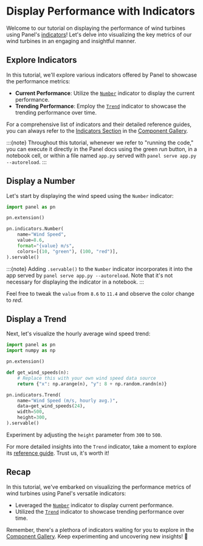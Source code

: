 # Display Performance with Indicators

Welcome to our tutorial on displaying the performance of wind turbines using Panel's [indicators](https://panel.holoviz.org/reference/index.html#indicators)! Let's delve into visualizing the key metrics of our wind turbines in an engaging and insightful manner.

## Explore Indicators

In this tutorial, we'll explore various indicators offered by Panel to showcase the performance metrics:

- **Current Performance**: Utilize the [`Number`](../../reference/indicators/Number.ipynb) indicator to display the current performance.
- **Trending Performance**: Employ the [`Trend`](../../reference/indicators/Trend.ipynb) indicator to showcase the trending performance over time.

For a comprehensive list of indicators and their detailed reference guides, you can always refer to the [Indicators Section](https://panel.holoviz.org/reference/index.html#indicators) in the [Component Gallery](../../reference/index.md).

:::{note}
Throughout this tutorial, whenever we refer to "running the code," you can execute it directly in the Panel docs using the green *run* button, in a notebook cell, or within a file named `app.py` served with `panel serve app.py --autoreload`.
:::

## Display a Number

Let's start by displaying the wind speed using the `Number` indicator:

```python
import panel as pn

pn.extension()

pn.indicators.Number(
    name="Wind Speed",
    value=8.6,
    format="{value} m/s",
    colors=[(10, "green"), (100, "red")],
).servable()
```

:::{note}
Adding `.servable()` to the `Number` indicator incorporates it into the app served by `panel serve app.py --autoreload`. Note that it's not necessary for displaying the indicator in a notebook.
:::

Feel free to tweak the `value` from `8.6` to `11.4` and observe the color change to *red*.

## Display a Trend

Next, let's visualize the hourly average wind speed trend:

```python
import panel as pn
import numpy as np

pn.extension()

def get_wind_speeds(n):
    # Replace this with your own wind speed data source
    return {"x": np.arange(n), "y": 8 + np.random.randn(n)}

pn.indicators.Trend(
    name="Wind Speed (m/s, hourly avg.)",
    data=get_wind_speeds(24),
    width=500,
    height=300,
).servable()
```

Experiment by adjusting the `height` parameter from `300` to `500`.

For more detailed insights into the `Trend` indicator, take a moment to explore its [reference guide](../../reference/indicators/Trend.ipynb). Trust us, it's worth it!

## Recap

In this tutorial, we've embarked on visualizing the performance metrics of wind turbines using Panel's versatile indicators:

- Leveraged the [`Number`](../../reference/indicators/Number.ipynb) indicator to display current performance.
- Utilized the [`Trend`](../../reference/indicators/Trend.ipynb) indicator to showcase trending performance over time.

Remember, there's a plethora of indicators waiting for you to explore in the [Component Gallery](../../reference/index.md). Keep experimenting and uncovering new insights! 🚀
